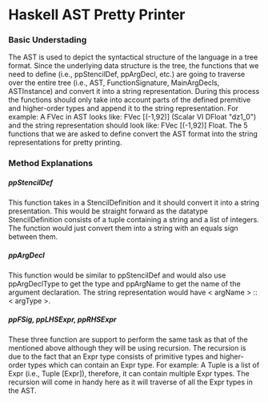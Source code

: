 # Haskell AST Pretty Printer

### Basic Understading

The AST is used to depict the syntactical structure of the language in a tree format. Since the
underlying data structure is the tree, the functions that we need to define (i.e., ppStencilDef,
ppArgDecl, etc.) are going to traverse over the entire tree (i.e., AST, FunctionSignature,
MainArgDecls, ASTInstance) and convert it into a string representation. During this process
the functions should only take into account parts of the defined premitive and higher-order
types and append it to the string representation. For example: A FVec in AST looks like:
FVec [(-1,92)] (Scalar VI DFloat "dz1_0") and the string representation should look like: FVec
[(-1,92)] Float. The 5 functions that we are asked to define convert the AST format into the
string representations for pretty printing.

### Method Explanations

##### ppStencilDef

This function takes in a StencilDefinition and it should convert it into a string presentation.
This would be straight forward as the datatype StencilDefinition consists of a tuple containing
a string and a list of integers. The function would just convert them into a string with an
equals sign between them.

##### ppArgDecl

This function would be similar to ppStencilDef and would also use ppArgDeclType to get the
type and ppArgName to get the name of the argument declaration. The string representation
would have < argName > :: < argType >.

##### ppFSig, ppLHSExpr, ppRHSExpr

These three function are support to perform the same task as that of the mentioned above
although they will be using recursion. The recursion is due to the fact that an Expr type consists of primitive types and higher-order types which can contain an Expr type. For example:
A Tuple is a list of Expr (i.e., Tuple [Expr]), therefore, it can contain multiple Expr types. The
recursion will come in handy here as it will traverse of all the Expr types in the AST.

